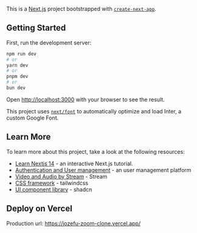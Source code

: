 This is a [Next.js](https://nextjs.org/) project bootstrapped with [`create-next-app`](https://github.com/vercel/next.js/tree/canary/packages/create-next-app).

## Getting Started

First, run the development server:

```bash
npm run dev
# or
yarn dev
# or
pnpm dev
# or
bun dev
```

Open [http://localhost:3000](http://localhost:3000) with your browser to see the result.

This project uses [`next/font`](https://nextjs.org/docs/basic-features/font-optimization) to automatically optimize and load Inter, a custom Google Font.

## Learn More

To learn more about this project, take a look at the following resources:

- [Learn Nextjs 14](https://nextjs.org/learn) - an interactive Next.js tutorial.
- [Authentication and User management](https://nextjs.org/learn) - an user management platform
- [Video and Audio by Stream](https://getstream.io/video/docs/react/) - Stream
- [CSS framework](https://tailwindcss.com/) - tailwindcss
- [UI component library](https://ui.shadcn.com/) - shadcn

## Deploy on Vercel

Production url: https://jozefu-zoom-clone.vercel.app/
